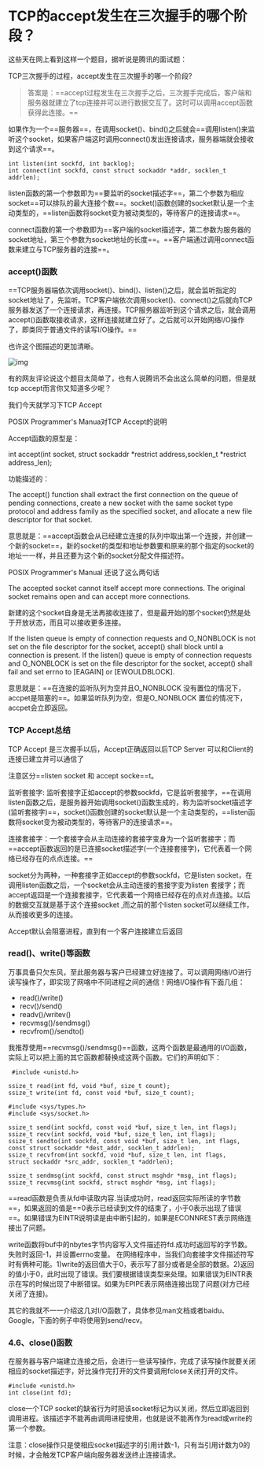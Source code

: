 # TCP的accept发生在三次握手的哪个阶段？



这些天在网上看到这样一个题目，据听说是腾讯的面试题：

TCP三次握手的过程，accept发生在三次握手的哪一个阶段?

> 答案是：==accept过程发生在三次握手之后，三次握手完成后，客户端和服务器就建立了tcp连接并可以进行数据交互了。这时可以调用accept函数获得此连接。==
>
> 

如果作为一个==服务器==，在调用socket()、bind()之后就会==调用listen()来监听这个socket，如果客户端这时调用connect()发出连接请求，服务器端就会接收到这个请求==。

```text
int listen(int sockfd, int backlog);
int connect(int sockfd, const struct sockaddr *addr, socklen_t addrlen);
```

listen函数的第一个参数即为==要监听的socket描述字==，第二个参数为相应socket==可以排队的最大连接个数==。socket()函数创建的socket默认是一个主动类型的，==listen函数将socket变为被动类型的，等待客户的连接请求==。

connect函数的第一个参数即为==客户端的socket描述字，第二参数为服务器的socket地址，第三个参数为socket地址的长度==。==客户端通过调用connect函数来建立与TCP服务器的连接==。

### accept()函数

==TCP服务器端依次调用socket()、bind()、listen()之后，就会监听指定的socket地址了，先监听。TCP客户端依次调用socket()、connect()之后就向TCP服务器发送了一个连接请求，再连接。TCP服务器监听到这个请求之后，就会调用accept()函数取接收请求，这样连接就建立好了。之后就可以开始网络I/O操作了，即类同于普通文件的读写I/O操作。==

也许这个图描述的更加清晰。

![img](https://upload-images.jianshu.io/upload_images/5822251-477f1361d732b133.JPEG?imageMogr2/auto-orient/strip|imageView2/2/w/495/format/webp)



有的网友评论说这个题目太简单了，也有人说腾讯不会出这么简单的问题，但是就tcp accept而言你又知道多少呢？

我们今天就学习下TCP Accept

POSIX Programmer's Manua对TCP Accept的说明

Accept函数的原型是：

int accept(int socket, struct sockaddr *restrict address,socklen_t *restrict address_len);

功能描述的：

The accept() function shall extract the first connection on the queue of pending connections, create a new socket with the same socket type protocol and address family as the specified socket, and allocate a new file descriptor for that socket.

意思就是：==accept函数会从已经建立连接的队列中取出第一个连接，并创建一个新的socket==，新的socket的类型和地址参数要和原来的那个指定的socket的地址一一样，并且还要为这个新的socket分配文件描述符。

POSIX Programmer's Manual 还说了这么两句话

The accepted socket cannot itself accept more connections. The original socket remains open and can accept more connections.

新建的这个socket自身是无法再接收连接了，但是最开始的那个socket仍然是处于开放状态，而且可以接收更多连接。

If the listen queue is empty of connection requests and O_NONBLOCK is not set on the file descriptor for the socket, accept() shall block until a connection is present. If the listen() queue is empty of connection requests and O_NONBLOCK is set on the file descriptor for the socket, accept() shall fail and set errno to [EAGAIN] or [EWOULDBLOCK].

意思就是：==在连接的监听队列为空并且O_NONBLOCK 没有置位的情况下，accpet是阻塞的==。如果监听队列为空，但是O_NONBLOCK 置位的情况下，accpet会立即返回。

### TCP Accept总结

TCP Accept 是三次握手以后，Accept正确返回以后TCP Server 可以和Client的连接已建立并可以通信了

注意区分==listen socket 和 accept socke==t。



监听套接字: 监听套接字正如accept的参数sockfd，它是监听套接字，==在调用listen函数之后，是服务器开始调用socket()函数生成的，称为监听socket描述字(监听套接字)==，socket()函数创建的socket默认是一个主动类型的，==listen函数将socket变为被动类型的，等待客户的连接请求==。

连接套接字：一个套接字会从主动连接的套接字变身为一个监听套接字；而==accept函数返回的是已连接socket描述字(一个连接套接字)，它代表着一个网络已经存在的点点连接。==



socket分为两种，一种套接字正如accept的参数sockfd，它是listen socket，在调用listen函数之后，一个socket会从主动连接的套接字变为listen 套接字；而accept返回是一个连接套接字，它代表着一个网络已经存在的点对点连接。以后的数据交互就是基于这个连接socket ,而之前的那个listen socket可以继续工作，从而接收更多的连接。

Accept默认会阻塞进程，直到有一个客户连接建立后返回



### read()、write()等函数

万事具备只欠东风，至此服务器与客户已经建立好连接了。可以调用网络I/O进行读写操作了，即实现了网咯中不同进程之间的通信！网络I/O操作有下面几组：

- read()/write()
- recv()/send()
- readv()/writev()
- recvmsg()/sendmsg()
- recvfrom()/sendto()

我推荐使用==recvmsg()/sendmsg()==函数，这两个函数是最通用的I/O函数，实际上可以把上面的其它函数都替换成这两个函数。它们的声明如下：

```text
 #include <unistd.h>
 
ssize_t read(int fd, void *buf, size_t count);
ssize_t write(int fd, const void *buf, size_t count);
 
#include <sys/types.h>
#include <sys/socket.h>
 
ssize_t send(int sockfd, const void *buf, size_t len, int flags);
ssize_t recv(int sockfd, void *buf, size_t len, int flags);
ssize_t sendto(int sockfd, const void *buf, size_t len, int flags,
const struct sockaddr *dest_addr, socklen_t addrlen);
ssize_t recvfrom(int sockfd, void *buf, size_t len, int flags,
struct sockaddr *src_addr, socklen_t *addrlen);
 
ssize_t sendmsg(int sockfd, const struct msghdr *msg, int flags);
ssize_t recvmsg(int sockfd, struct msghdr *msg, int flags);
```

==read函数是负责从fd中读取内容.当读成功时，read返回实际所读的字节数==，如果返回的值是==0表示已经读到文件的结束了，小于0表示出现了错误==。如果错误为EINTR说明读是由中断引起的，如果是ECONNREST表示网络连接出了问题。

write函数将buf中的nbytes字节内容写入文件描述符fd.成功时返回写的字节数。失败时返回-1，并设置errno变量。 在网络程序中，当我们向套接字文件描述符写时有俩种可能。1)write的返回值大于0，表示写了部分或者是全部的数据。2)返回的值小于0，此时出现了错误。我们要根据错误类型来处理。如果错误为EINTR表示在写的时候出现了中断错误。如果为EPIPE表示网络连接出现了问题(对方已经关闭了连接)。

其它的我就不一一介绍这几对I/O函数了，具体参见man文档或者baidu、Google，下面的例子中将使用到send/recv。

### 4.6、close()函数

在服务器与客户端建立连接之后，会进行一些读写操作，完成了读写操作就要关闭相应的socket描述字，好比操作完打开的文件要调用fclose关闭打开的文件。

```text
#include <unistd.h>
int close(int fd);
```

close一个TCP socket的缺省行为时把该socket标记为以关闭，然后立即返回到调用进程。该描述字不能再由调用进程使用，也就是说不能再作为read或write的第一个参数。

注意：close操作只是使相应socket描述字的引用计数-1，只有当引用计数为0的时候，才会触发TCP客户端向服务器发送终止连接请求。